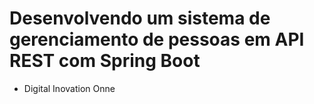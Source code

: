 # Desenvolvendo um sistema de gerenciamento de pessoas em API REST com Spring Boot
 
* Digital Inovation Onne